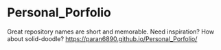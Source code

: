 # Personal_Porfolio
Great repository names are short and memorable. Need inspiration? How about solid-doodle? 
https://paran6890.github.io/Personal_Porfolio/
